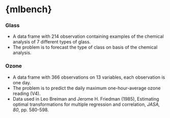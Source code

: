 \{mlbench\}
===========

### Glass
- A data frame with 214 observation containing examples of the chemical analysis of 7 different types of glass.
- The problem is to forecast the type of class on basis of the chemical analysis.

### Ozone
- A data frame with 366 observations on 13 variables, each observation is one day.
- The problem is to predict the daily maximum one-hour-average ozone reading (V4).
- Data used in Leo Breiman and Jerome H. Friedman (1985), Estimating optimal transformations for multiple regression and correlation, *JASA, 80*, pp. 580-598.
